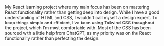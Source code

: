 My React learning project where my main focus has been on mastering React functionality rather than getting deep into design. While I have a good understanding of HTML and CSS, I wouldn't call myself a design expert. To keep things simple and efficient, I’ve been using Tailwind CSS throughout the project, which I’m most comfortable with. Most of the CSS has been sourced with a little help from ChatGPT, as my priority was on the React functionality rather than perfecting the design.
